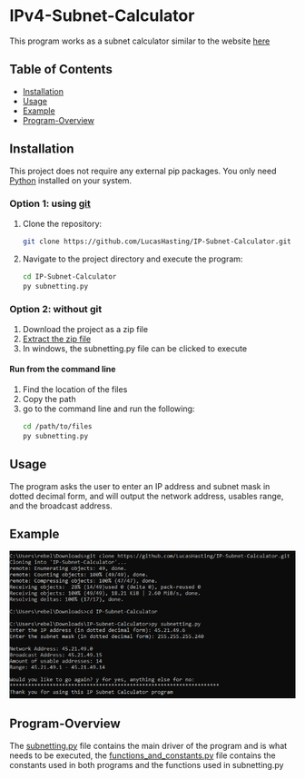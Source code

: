 # IPv4-Subnet-Calculator

This program works as a subnet calculator similar to the website [here](https://www.calculator.net/ip-subnet-calculator.html)

## Table of Contents

- [Installation](#installation)
- [Usage](#usage)
- [Example](#example)
- [Program-Overview](#program-overview)

## Installation

This project does not require any external pip packages. You only need [Python](https://www.python.org/downloads/) installed on your system.

### Option 1: using [git](https://git-scm.com/downloads)
1. Clone the repository:

    ```sh
    git clone https://github.com/LucasHasting/IP-Subnet-Calculator.git
    ```

2. Navigate to the project directory and execute the program:

    ```sh
    cd IP-Subnet-Calculator
    py subnetting.py
    ```
### Option 2: without git
1. Download the project as a zip file
2. [Extract the zip file](https://www.wikihow.com/Unzip-a-File)
3. In windows, the subnetting.py file can be clicked to execute

#### Run from the command line
1. Find the location of the files
2. Copy the path
3. go to the command line and run the following:
   ```sh
   cd /path/to/files
   py subnetting.py
   ```

## Usage

The program asks the user to enter an IP address and subnet mask in dotted decimal form, and will output the network address, usables range, and the broadcast address.

## Example

![EXAMPLE](example.png)

## Program-Overview

The [subnetting.py](https://github.com/LucasHasting/IP-Subnet-Calculator/blob/main/subnetting.py) file contains the main driver of the program and is what needs to be executed, the [functions_and_constants.py](https://github.com/LucasHasting/IP-Subnet-Calculator/blob/main/functions_and_constants.py) file contains the constants used in both programs and the functions used in subnetting.py
